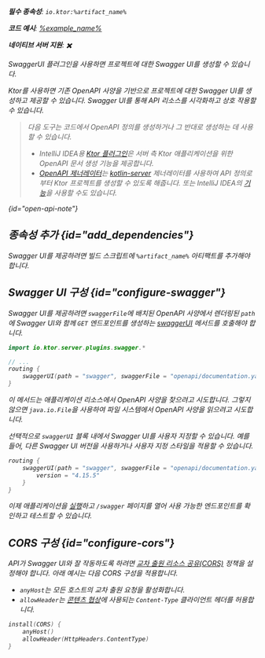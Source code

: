 [//]: # (title: Swagger UI)

<primary-label ref="server-plugin"/>

<var name="artifact_name" value="ktor-server-swagger"/>
<var name="package_name" value="io.ktor.server.plugins.swagger"/>
<var name="plugin_api_link" value="https://api.ktor.io/ktor-server/ktor-server-plugins/ktor-server-swagger/io.ktor.server.plugins.swagger/swagger-u-i.html"/>

<tldr>
<p>
<b>필수 종속성</b>: <code>io.ktor:%artifact_name%</code>
</p>
<var name="example_name" value="json-kotlinx-openapi"/>
<p>
    <b>코드 예시</b>:
    <a href="https://github.com/ktorio/ktor-documentation/tree/%ktor_version%/codeSnippets/snippets/%example_name%">
        %example_name%
    </a>
</p>
<p>
    <b><Links href="/ktor/server-native" summary="Ktor는 Kotlin/Native를 지원하며 추가 런타임이나 가상 머신 없이 서버를 실행할 수 있게 합니다.">네이티브 서버</Links> 지원</b>: ✖️
</p>
</tldr>

<link-summary>
SwaggerUI 플러그인을 사용하면 프로젝트에 대한 Swagger UI를 생성할 수 있습니다.
</link-summary>

Ktor를 사용하면 기존 OpenAPI 사양을 기반으로 프로젝트에 대한 Swagger UI를 생성하고 제공할 수 있습니다.
Swagger UI를 통해 API 리소스를 시각화하고 상호 작용할 수 있습니다.

> 다음 도구는 코드에서 OpenAPI 정의를 생성하거나 그 반대로 생성하는 데 사용할 수 있습니다.
> - IntelliJ IDEA용 [Ktor 플러그인](https://www.jetbrains.com/help/idea/ktor.html#openapi)은 서버 측 Ktor 애플리케이션을 위한 OpenAPI 문서 생성 기능을 제공합니다.
> - [OpenAPI 제너레이터](https://github.com/OpenAPITools/openapi-generator)는 [kotlin-server](https://github.com/OpenAPITools/openapi-generator/blob/master/docs/generators/kotlin-server.md) 제너레이터를 사용하여 API 정의로부터 Ktor 프로젝트를 생성할 수 있도록 해줍니다. 또는 IntelliJ IDEA의 [기능](https://www.jetbrains.com/help/idea/openapi.html#codegen)을 사용할 수도 있습니다.
>
{id="open-api-note"}

## 종속성 추가 {id="add_dependencies"}

Swagger UI를 제공하려면 빌드 스크립트에 `%artifact_name%` 아티팩트를 추가해야 합니다.

<Tabs group="languages">
    <TabItem title="Gradle (Kotlin)" group-key="kotlin">
        <code-block lang="Kotlin" code="            implementation(&quot;io.ktor:%artifact_name%:$ktor_version&quot;)"/>
    </TabItem>
    <TabItem title="Gradle (Groovy)" group-key="groovy">
        <code-block lang="Groovy" code="            implementation &quot;io.ktor:%artifact_name%:$ktor_version&quot;"/>
    </TabItem>
    <TabItem title="Maven" group-key="maven">
        <code-block lang="XML" code="            &lt;dependency&gt;&#10;                &lt;groupId&gt;io.ktor&lt;/groupId&gt;&#10;                &lt;artifactId&gt;%artifact_name%-jvm&lt;/artifactId&gt;&#10;                &lt;version&gt;${ktor_version}&lt;/version&gt;&#10;            &lt;/dependency&gt;"/>
    </TabItem>
</Tabs>

## Swagger UI 구성 {id="configure-swagger"}

Swagger UI를 제공하려면 `swaggerFile`에 배치된 OpenAPI 사양에서 렌더링된 `path`에 Swagger UI와 함께 `GET` 엔드포인트를 생성하는 [swaggerUI](%plugin_api_link%) 메서드를 호출해야 합니다.

```kotlin
import io.ktor.server.plugins.swagger.*

// ...
routing {
    swaggerUI(path = "swagger", swaggerFile = "openapi/documentation.yaml")
}
```

이 메서드는 애플리케이션 리소스에서 OpenAPI 사양을 찾으려고 시도합니다.
그렇지 않으면 `java.io.File`을 사용하여 파일 시스템에서 OpenAPI 사양을 읽으려고 시도합니다.

선택적으로 `swaggerUI` 블록 내에서 Swagger UI를 사용자 지정할 수 있습니다.
예를 들어, 다른 Swagger UI 버전을 사용하거나 사용자 지정 스타일을 적용할 수 있습니다.

```kotlin
routing {
    swaggerUI(path = "swagger", swaggerFile = "openapi/documentation.yaml") {
        version = "4.15.5"
    }
}
```

이제 애플리케이션을 [실행](server-run.md)하고 `/swagger` 페이지를 열어 사용 가능한 엔드포인트를 확인하고 테스트할 수 있습니다.

## CORS 구성 {id="configure-cors"}

API가 Swagger UI와 잘 작동하도록 하려면 [교차 출원 리소스 공유(CORS)](server-cors.md) 정책을 설정해야 합니다.
아래 예시는 다음 CORS 구성을 적용합니다.
- `anyHost`는 모든 호스트의 교차 출원 요청을 활성화합니다.
- `allowHeader`는 [콘텐츠 협상](server-serialization.md)에 사용되는 `Content-Type` 클라이언트 헤더를 허용합니다.

```kotlin
install(CORS) {
    anyHost()
    allowHeader(HttpHeaders.ContentType)
}